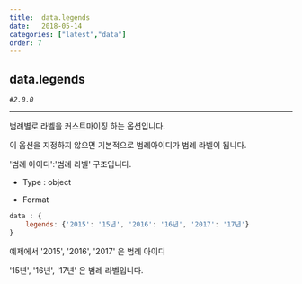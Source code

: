 ```yaml
---
title:  data.legends
date:   2018-05-14
categories: ["latest","data"]
order: 7
---
```


## data.legends

_`#2.0.0`_

---

범례별로 라벨을 커스트마이징 하는 옵션입니다.

이 옵션을 지정하지 않으면 기본적으로 범례아이디가 범례 라벨이 됩니다.

'범례 아이디':'범례 라벨' 구조입니다.

* Type : object

* Format
```javascript
data : {
    legends: {'2015': '15년', '2016': '16년', '2017': '17년'}
}
```

  예제에서 '2015', '2016', '2017' 은 범례 아이디

  '15년', '16년', '17년' 은 범례 라벨입니다.